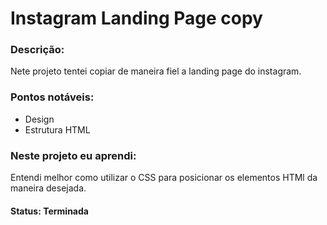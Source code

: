 <h1>Instagram Landing Page copy</h1>
<h3>Descrição:</h3>
<p>Nete projeto tentei copiar de maneira fiel a landing page do instagram. </p>
<h3>Pontos notáveis:</h3>
<ul>
  <li>Design</li>
  <li>Estrutura HTML</li>
</ul>
<h3>Neste projeto eu aprendi:</h3>
<p>Entendi melhor como utilizar o CSS para posicionar os elementos HTMl da maneira desejada.</p>
<h4>Status: Terminada</h4>
